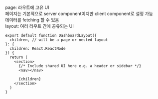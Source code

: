 <div>page: 라우트에 고유 UI</div>
<div>페이지는 기본적으로 server component이지만 client component로 설정 가능</div>
<div>데이터를 fetching 할 수 있음</div>

<div>layout: 여러 라우트 간에 공유되는 UI</div>

	export default function DashboardLayout({
	  children, // will be a page or nested layout
	}: {
	  children: React.ReactNode
	}) {
	  return (
	    <section>
	      {/* Include shared UI here e.g. a header or sidebar */}
	      <nav></nav>
	 
	      {children}
	    </section>
	  )
	}
